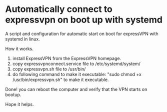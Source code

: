# Automatically connect to expressvpn on boot up with systemd
A script and configuration for automatic start on boot for expressVPN with systemd in linux.

How it works.
1. install ExpressVPN from the ExpressVPN homepage.
2. copy expressvpnconnect.service file to /etc/systemd/system/
3. copy expressvpn.sh file to /usr/bin/
4. do following command to make it executable: "sudo chmod +x  /usr/bin/expressvpn.sh" to make it executable.

Done! you can reboot the computer and verify that the VPN starts on bootup.

Hope it helps.
